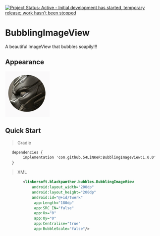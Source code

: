 [![Project Status: Active - Initial development has started, temporary release; work hasn't been stopped ](http://www.repostatus.org/badges/0.1.0/active.svg)](http://www.repostatus.org/#active)

BubblingImageView
=============
A beautiful ImageView that bubbles soapily!!!

## Appearance

![Demo](shots/appearance.gif)

## Quick Start

> Gradle

```xml
   dependencies {
        implementation 'com.github.54LiNKeR:BubblingImageView:1.0.0'
   }
```

> XML

```xml
        <linkersoft.blackpanther.bubbles.BubblingImageView
            android:layout_width="200dp"
            android:layout_height="200dp"
            android:id="@+id/twerk"
             app:Length="180dp"
             app:SRC_IN="false"
             app:Ox="0"
             app:Oy="0"
             app:Centralise="true"
             app:BubbleScale="false"/>
```

